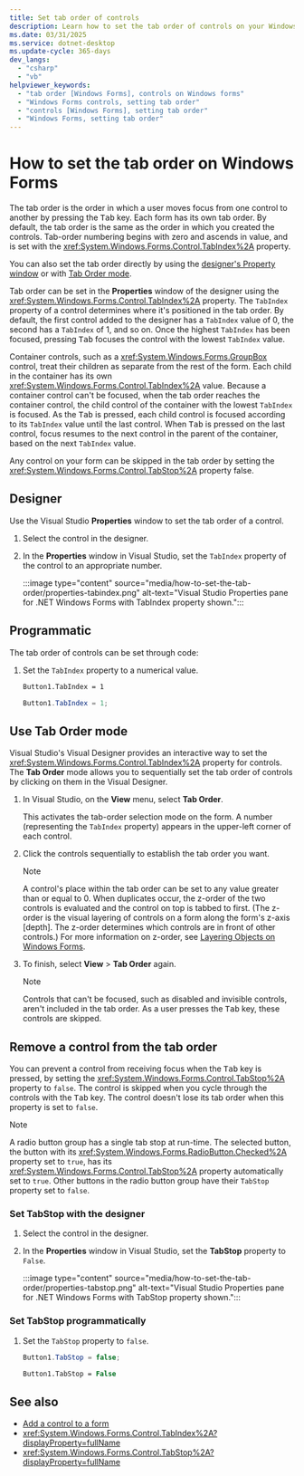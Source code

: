 ```yaml
---
title: Set tab order of controls
description: Learn how to set the tab order of controls on your Windows Forms for .NET. Set the tab order with Visual Studio or using the TabIndex property in the Properties window.
ms.date: 03/31/2025
ms.service: dotnet-desktop
ms.update-cycle: 365-days
dev_langs:
  - "csharp"
  - "vb"
helpviewer_keywords:
  - "tab order [Windows Forms], controls on Windows forms"
  - "Windows Forms controls, setting tab order"
  - "controls [Windows Forms], setting tab order"
  - "Windows Forms, setting tab order"
---
```

# How to set the tab order on Windows Forms

The tab order is the order in which a user moves focus from one control to another by pressing the <kbd>Tab</kbd> key. Each form has its own tab order. By default, the tab order is the same as the order in which you created the controls. Tab-order numbering begins with zero and ascends in value, and is set with the <xref:System.Windows.Forms.Control.TabIndex%2A> property.

You can also set the tab order directly by using the [designer's Property window](#designer) or with [Tab Order mode](#use-tab-order-mode).

Tab order can be set in the **Properties** window of the designer using the <xref:System.Windows.Forms.Control.TabIndex%2A> property. The `TabIndex` property of a control determines where it's positioned in the tab order. By default, the first control added to the designer has a `TabIndex` value of 0, the second has a `TabIndex` of 1, and so on. Once the highest `TabIndex` has been focused, pressing <kbd>Tab</kbd> focuses the control with the lowest `TabIndex` value.

Container controls, such as a <xref:System.Windows.Forms.GroupBox> control, treat their children as separate from the rest of the form. Each child in the container has its own <xref:System.Windows.Forms.Control.TabIndex%2A> value. Because a container control can't be focused, when the tab order reaches the container control, the child control of the container with the lowest `TabIndex` is focused. As the <kbd>Tab</kbd> is pressed, each child control is focused according to its `TabIndex` value until the last control. When <kbd>Tab</kbd> is pressed on the last control, focus resumes to the next control in the parent of the container, based on the next `TabIndex` value.

Any control on your form can be skipped in the tab order by setting the <xref:System.Windows.Forms.Control.TabStop%2A> property false.

## Designer

Use the Visual Studio **Properties** window to set the tab order of a control.

01. Select the control in the designer.

01. In the **Properties** window in Visual Studio, set the `TabIndex` property of the control to an appropriate number.

    :::image type="content" source="media/how-to-set-the-tab-order/properties-tabindex.png" alt-text="Visual Studio Properties pane for .NET Windows Forms with TabIndex property shown.":::

## Programmatic

The tab order of controls can be set through code:

01. Set the `TabIndex` property to a numerical value.

    ```vb
    Button1.TabIndex = 1
    ```

    ```csharp
    Button1.TabIndex = 1;
    ```

## Use Tab Order mode

Visual Studio's Visual Designer provides an interactive way to set the <xref:System.Windows.Forms.Control.TabIndex%2A> property for controls. The **Tab Order** mode allows you to sequentially set the tab order of controls by clicking on them in the Visual Designer.

01. In Visual Studio, on the **View** menu, select **Tab Order**.

    This activates the tab-order selection mode on the form. A number (representing the `TabIndex` property) appears in the upper-left corner of each control.

01. Click the controls sequentially to establish the tab order you want.

    > [!NOTE]
    > A control's place within the tab order can be set to any value greater than or equal to 0. When duplicates occur, the z-order of the two controls is evaluated and the control on top is tabbed to first. (The z-order is the visual layering of controls on a form along the form's z-axis [depth]. The z-order determines which controls are in front of other controls.) For more information on z-order, see [Layering Objects on Windows Forms](how-to-layer-objects-on-windows-forms.md).

01. To finish, select **View** > **Tab Order** again.

    > [!NOTE]
    > Controls that can't be focused, such as disabled and invisible controls, aren't included in the tab order. As a user presses the <kbd>Tab</kbd> key, these controls are skipped.

## Remove a control from the tab order

You can prevent a control from receiving focus when the <kbd>Tab</kbd> key is pressed, by setting the <xref:System.Windows.Forms.Control.TabStop%2A> property to `false`. The control is skipped when you cycle through the controls with the <kbd>Tab</kbd> key. The control doesn't lose its tab order when this property is set to `false`.

> [!NOTE]
> A radio button group has a single tab stop at run-time. The selected button, the button with its <xref:System.Windows.Forms.RadioButton.Checked%2A> property set to `true`, has its <xref:System.Windows.Forms.Control.TabStop%2A> property automatically set to `true`. Other buttons in the radio button group have their `TabStop` property set to `false`.<!-- LINK For more information about grouping <xref:System.Windows.Forms.RadioButton> controls, see [Grouping Windows Forms RadioButton Controls to Function as a Set](how-to-group-windows-forms-radiobutton-controls-to-function-as-a-set.md). -->

### Set TabStop with the designer

01. Select the control in the designer.

01. In the **Properties** window in Visual Studio, set the **TabStop** property to `False`.

    :::image type="content" source="media/how-to-set-the-tab-order/properties-tabstop.png" alt-text="Visual Studio Properties pane for .NET Windows Forms with TabStop property shown.":::

### Set TabStop programmatically

01. Set the `TabStop` property to `false`.

    ```csharp
    Button1.TabStop = false;
    ```

    ```vb
    Button1.TabStop = False
    ```

## See also

- [Add a control to a form](how-to-add-to-a-form.md)
- <xref:System.Windows.Forms.Control.TabIndex%2A?displayProperty=fullName>
- <xref:System.Windows.Forms.Control.TabStop%2A?displayProperty=fullName>

